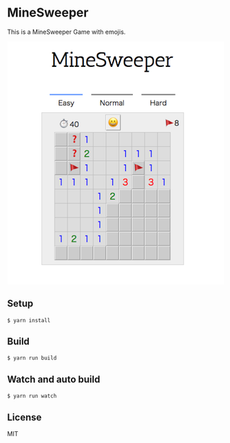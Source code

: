 # MineSweeper

This is a MineSweeper Game with emojis.

![MineSweeper](/assets/minesweeper.png "MineSweeper")

## Setup
```
$ yarn install
```

## Build
```
$ yarn run build
```

## Watch and auto build
```
$ yarn run watch
```

## License

MIT
